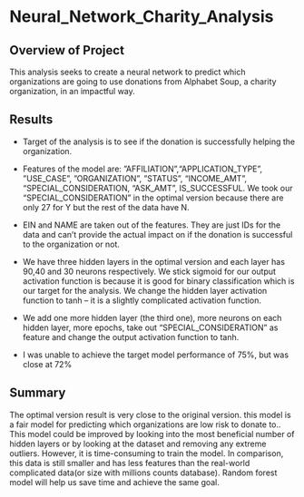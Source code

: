 # Neural_Network_Charity_Analysis


## Overview of Project
This analysis seeks to create a neural network to predict which organizations are going to use donations from Alphabet Soup, a charity organization, in an impactful way.



## Results

* Target of the analysis is to see if the donation is successfully helping the organization. 

* Features of the model are:
       ”AFFILIATION”,“APPLICATION_TYPE”, ”USE_CASE”, ”ORGANIZATION”, 
       ”STATUS”, “INCOME_AMT”, “SPECIAL_CONSIDERATION, “ASK_AMT”, 
       IS_SUCCESSFUL. We took our “SPECIAL_CONSIDERATION” in the optimal 
       version because there are only 27 for Y but the rest of the data 
       have N.

* EIN and NAME are taken out of the features.  They are just IDs for the data and can’t provide the actual impact on if the donation is successful to the organization or not. 

* We have three hidden layers in the optimal version and each layer has 90,40 and 30 neurons respectively. We stick sigmoid for our output activation function is because it is good for binary classification which is our target for the analysis. We change the hidden layer activation function to tanh – it is a slightly complicated activation function.

* We add one more hidden layer (the third one), more neurons on each hidden layer, more epochs, take out “SPECIAL_CONSIDERATION” as feature and change the output activation function to tanh.

*  I was unable to achieve the target model performance of 75%, but was close at 72%



## Summary

The optimal version result is very close to the original version. this model is a fair model for predicting which organizations are low risk to donate to.. This model could be improved by looking into the most beneficial number of hidden layers or by looking at the dataset and removing any extreme outliers. However, it is time-consuming to train the model. In comparison, this data is still smaller and has less features than the real-world complicated data(or size with millions counts database). Random forest model will help us save time and achieve the same goal.
 
